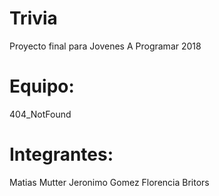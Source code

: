 # Trivia
Proyecto final para Jovenes A Programar 2018

# Equipo:
404_NotFound

# Integrantes:
Matias Mutter
Jeronimo Gomez
Florencia Britors
